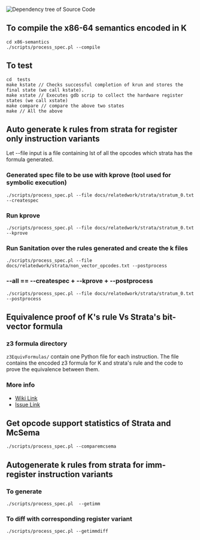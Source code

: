 ![Dependency tree of Source Code](https://github.com/sdasgup3/binary-decompilation/blob/master/x86-semantics/docs/reports/import_graph.png)

## To compile the x86-64 semantics encoded in K

```
cd x86-semantics
./scripts/process_spec.pl --compile
```


## To test
```
cd  tests
make kstate // Checks successful completion of krun and stores the final state (we call kstate).
make xstate // Executes gdb scrip to collect the hardware register states (we call xstate)
make compare // compare the above two states
make // All the above
```

## Auto generate k rules from strata for register only instruction variants
Let --file input is a file containing lst of all the opcodes which strata has the formula generated.

### Generated spec file to be use with kprove (tool used for symbolic execution)
```
./scripts/process_spec.pl --file docs/relatedwork/strata/stratum_0.txt --createspec
```
### Run kprove
```
./scripts/process_spec.pl --file docs/relatedwork/strata/stratum_0.txt --kprove
```
### Run Sanitation over the rules generated and create the k files
```
./scripts/process_spec.pl --file docs/relatedwork/strata/non_vector_opcodes.txt --postprocess
```

### --all ==  --createspec + --kprove + --postprocess
```
./scripts/process_spec.pl --file docs/relatedwork/strata/stratum_0.txt --postprocess
```

## Equivalence proof of K's rule Vs Strata's bit-vector formula
### z3 formula directory 
`z3EquivFormulas/` contain one Python file for each instruction. The file contains the encoded z3 formula for K and strata's rule and the code to prove the equivalence between them.

### More info 
  - [Wiki Link](https://github.com/sdasgup3/binary-decompilation/wiki/Proving-Equivalence-of-K-Rules-and-Strata's-BitVector-Formulas(BVFs))
  - [Issue Link](https://github.com/sdasgup3/binary-decompilation/issues/49)


## Get opcode support statistics of Strata and McSema
```
./scripts/process_spec.pl --comparemcsema
```

## Autogenerate k rules from strata for imm-register instruction variants
### To generate
```
./scripts/process_spec.pl  --getimm
```

### To diff with corresponding register variant
```
./scripts/process_spec.pl --getimmdiff
```
